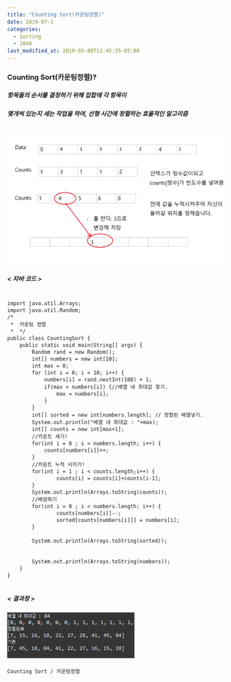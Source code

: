 ```yaml
---
title: "Counting Sort(카운팅정렬)"
date: 2019-07-1
categories:
  - Sorting
  - JAVA
last_modified_at: 2019-03-09T12:45:25-05:00
---
```



### Counting Sort(카운팅정렬)?

##### 항목들의 순서를 결정하기 위해 집합에 각 항목이
##### 몇개씩 있는지 세는 작업을 하여, 선형 시간에 정렬하는 효율적인 알고리즘

###### 
#### ![카운트1](/images/counting_img1.PNG)


##### < 자바 코드 >
```javascript()

import java.util.Arrays;
import java.util.Random;
/*
 *  카운팅 정렬
 *  */
public class CountingSort {
	public static void main(String[] args) {
		Random rand = new Random();
		int[] numbers = new int[10];
		int max = 0;
		for (int i = 0; i < 10; i++) {
			numbers[i] = rand.nextInt(100) + 1;
			if(max < numbers[i]) {//배열 내 최대값 찾기.
				max = numbers[i];
			}
		}
		int[] sorted = new int[numbers.length]; // 정렬된 배열넣기.
		System.out.println("배열 내 최대값 : "+max);
		int[] counts = new int[max+1];
		//카운트 세기!	
		for(int i = 0 ; i < numbers.length; i++) {		
			counts[numbers[i]]++;
		}
		//카운트 누적 시키기!
		for(int i = 1 ; i < counts.length;i++) {		
				counts[i] = counts[i]+counts[i-1];			
		}
		System.out.println(Arrays.toString(counts));
		//배정하기
		for(int i = 0 ; i < numbers.length; i++) {
				counts[numbers[i]]--;
				sorted[counts[numbers[i]]] = numbers[i];						
		}
		
		System.out.println(Arrays.toString(sorted));
		
		
		System.out.println(Arrays.toString(numbers));
	}
}


```
##### < 결과창 >
#### ![버블2](/images/counting_img3.PNG)
```bash
Counting Sort / 카운팅정렬
```
